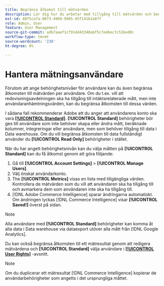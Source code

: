 ```yaml
---
title: Begränsa åtkomst till mätvärden
description: Lär dig hur du arbetar med tillgång till mätvärden och begränsningar.
exl-id: 88f5ca7a-8073-4968-9685-95f141b2a87f
role: Admin, User
feature: User Management
source-git-commit: adb7aaef1cf914d43348abf5c7e4bec7c51bed0c
workflow-type: tm+mt
source-wordcount: '238'
ht-degree: 0%

---
```


# Hantera mätningsanvändare

Förutom att ange behörighetsnivåer för användare kan du även begränsa åtkomsten till mätvärden per användare. Om du t.ex. vill att redovisningsavdelningen ska ha tillgång till intäktsrelaterade mått, men inte användaranhämtningsvärden, kan du begränsa åtkomsten till dessa värden.

I sådana fall rekommenderar Adobe att du anger att användarens konto ska vara **[[!UICONTROL Standard]](../../administrator/user-management/user-management.md)**. **[!UICONTROL Standard]** behörigheter bör ges till användare som inte behöver skapa eller ändra mått, beräknade kolumner, integreringar eller användare, men som behöver tillgång till data i Data warehouse. Om du vill begränsa åtkomsten till data fullständigt använder du **[!UICONTROL Read Only]** behörigheter i stället.

När du har angett behörighetsnivån kan du välja måtten på **[!UICONTROL Standard]** kan du få åtkomst genom att göra följande:

1. Gå till **[!UICONTROL Account Settings]** > **[!UICONTROL Manage Users]**.
1. Välj önskat användarkonto.
1. The **[!UICONTROL Metrics]** visas en lista med tillgängliga värden. Kontrollera de mätvärden som du vill att användaren ska ha tillgång till och avmarkera dem som användaren inte ska ha tillgång till.
1. [!DNL Adobe Commerce Intelligence] sparar ändringarna automatiskt. Om ändringen lyckas [!DNL Commerce Intelligence] visar **[!UICONTROL Saved!]** överst på sidan.

>[!NOTE]
>
>Alla användare med **[!UICONTROL Standard]** behörigheter kan komma åt alla data i Data warehouse via dataexport utöver alla mått från [!DNL Google Analytics].

Du kan också begränsa åtkomsten till ett mätresultat genom att redigera mätvärdena och **[!UICONTROL Standard]** välja användare i **[[!UICONTROL User Rights]](../../data-user/reports/ess-manage-data-metrics.md)** -avsnitt.

>[!NOTE]
>
>Om du duplicerar ett mätresultat [!DNL Commerce Intelligence] kopierar de användarbehörigheter som angetts i det ursprungliga måttet.
